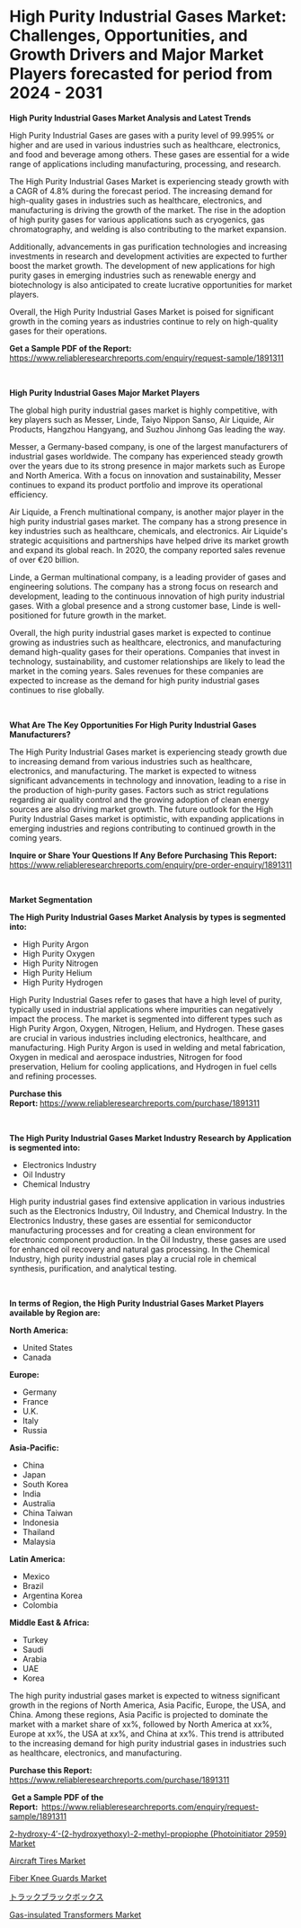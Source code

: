<p><h1>High Purity Industrial Gases Market: Challenges, Opportunities, and Growth Drivers and Major Market Players forecasted for period from 2024 - 2031</h1></p><p><strong>High Purity Industrial Gases Market Analysis and Latest Trends</strong></p>
<p><p>High Purity Industrial Gases are gases with a purity level of 99.995% or higher and are used in various industries such as healthcare, electronics, and food and beverage among others. These gases are essential for a wide range of applications including manufacturing, processing, and research.</p><p>The High Purity Industrial Gases Market is experiencing steady growth with a CAGR of 4.8% during the forecast period. The increasing demand for high-quality gases in industries such as healthcare, electronics, and manufacturing is driving the growth of the market. The rise in the adoption of high purity gases for various applications such as cryogenics, gas chromatography, and welding is also contributing to the market expansion.</p><p>Additionally, advancements in gas purification technologies and increasing investments in research and development activities are expected to further boost the market growth. The development of new applications for high purity gases in emerging industries such as renewable energy and biotechnology is also anticipated to create lucrative opportunities for market players.</p><p>Overall, the High Purity Industrial Gases Market is poised for significant growth in the coming years as industries continue to rely on high-quality gases for their operations.</p></p>
<p><strong>Get a Sample PDF of the Report:&nbsp;</strong> <a href="https://www.reliableresearchreports.com/enquiry/request-sample/1891311">https://www.reliableresearchreports.com/enquiry/request-sample/1891311</a></p>
<p>&nbsp;</p>
<p><strong>High Purity Industrial Gases Major Market Players</strong></p>
<p><p>The global high purity industrial gases market is highly competitive, with key players such as Messer, Linde, Taiyo Nippon Sanso, Air Liquide, Air Products, Hangzhou Hangyang, and Suzhou Jinhong Gas leading the way. </p><p>Messer, a Germany-based company, is one of the largest manufacturers of industrial gases worldwide. The company has experienced steady growth over the years due to its strong presence in major markets such as Europe and North America. With a focus on innovation and sustainability, Messer continues to expand its product portfolio and improve its operational efficiency.</p><p>Air Liquide, a French multinational company, is another major player in the high purity industrial gases market. The company has a strong presence in key industries such as healthcare, chemicals, and electronics. Air Liquide's strategic acquisitions and partnerships have helped drive its market growth and expand its global reach. In 2020, the company reported sales revenue of over €20 billion.</p><p>Linde, a German multinational company, is a leading provider of gases and engineering solutions. The company has a strong focus on research and development, leading to the continuous innovation of high purity industrial gases. With a global presence and a strong customer base, Linde is well-positioned for future growth in the market.</p><p>Overall, the high purity industrial gases market is expected to continue growing as industries such as healthcare, electronics, and manufacturing demand high-quality gases for their operations. Companies that invest in technology, sustainability, and customer relationships are likely to lead the market in the coming years. Sales revenues for these companies are expected to increase as the demand for high purity industrial gases continues to rise globally.</p></p>
<p>&nbsp;</p>
<p><strong>What Are The Key Opportunities For High Purity Industrial Gases Manufacturers?</strong></p>
<p><p>The High Purity Industrial Gases market is experiencing steady growth due to increasing demand from various industries such as healthcare, electronics, and manufacturing. The market is expected to witness significant advancements in technology and innovation, leading to a rise in the production of high-purity gases. Factors such as strict regulations regarding air quality control and the growing adoption of clean energy sources are also driving market growth. The future outlook for the High Purity Industrial Gases market is optimistic, with expanding applications in emerging industries and regions contributing to continued growth in the coming years.</p></p>
<p><strong>Inquire or Share Your Questions If Any Before Purchasing This Report:</strong> <a href="https://www.reliableresearchreports.com/enquiry/pre-order-enquiry/1891311">https://www.reliableresearchreports.com/enquiry/pre-order-enquiry/1891311</a></p>
<p>&nbsp;</p>
<p><strong>Market Segmentation</strong></p>
<p><strong>The High Purity Industrial Gases Market Analysis by types is segmented into:</strong></p>
<p><ul><li>High Purity Argon</li><li>High Purity Oxygen</li><li>High Purity Nitrogen</li><li>High Purity Helium</li><li>High Purity Hydrogen</li></ul></p>
<p><p>High Purity Industrial Gases refer to gases that have a high level of purity, typically used in industrial applications where impurities can negatively impact the process. The market is segmented into different types such as High Purity Argon, Oxygen, Nitrogen, Helium, and Hydrogen. These gases are crucial in various industries including electronics, healthcare, and manufacturing. High Purity Argon is used in welding and metal fabrication, Oxygen in medical and aerospace industries, Nitrogen for food preservation, Helium for cooling applications, and Hydrogen in fuel cells and refining processes.</p></p>
<p><strong>Purchase this Report:&nbsp;</strong><a href="https://www.reliableresearchreports.com/purchase/1891311">https://www.reliableresearchreports.com/purchase/1891311</a></p>
<p>&nbsp;</p>
<p><strong>The High Purity Industrial Gases Market Industry Research by Application is segmented into:</strong></p>
<p><ul><li>Electronics Industry</li><li>Oil Industry</li><li>Chemical Industry</li></ul></p>
<p><p>High purity industrial gases find extensive application in various industries such as the Electronics Industry, Oil Industry, and Chemical Industry. In the Electronics Industry, these gases are essential for semiconductor manufacturing processes and for creating a clean environment for electronic component production. In the Oil Industry, these gases are used for enhanced oil recovery and natural gas processing. In the Chemical Industry, high purity industrial gases play a crucial role in chemical synthesis, purification, and analytical testing.</p></p>
<p>&nbsp;</p>
<p><strong>In terms of Region, the High Purity Industrial Gases Market Players available by Region are:</strong></p>
<p>
    <p> <strong> North America: </strong>
        <ul>
            <li>United States</li>
            <li>Canada</li>
        </ul>
        </p> 
    <p> <strong> Europe: </strong>
        <ul>
            <li>Germany</li>
            <li>France</li>
            <li>U.K.</li>
            <li>Italy</li>
            <li>Russia</li>
        </ul>
        </p> 
    <p> <strong> Asia-Pacific: </strong>
        <ul>
            <li>China</li>
            <li>Japan</li>
            <li>South Korea</li>
            <li>India</li>
            <li>Australia</li>
            <li>China Taiwan</li>
            <li>Indonesia</li>
            <li>Thailand</li>
            <li>Malaysia</li>
        </ul>
        </p> 
    <p> <strong> Latin America: </strong>
        <ul>
            <li>Mexico</li>
            <li>Brazil</li>
            <li>Argentina Korea</li>
            <li>Colombia</li>
        </ul>
        </p> 
    <p> <strong> Middle East & Africa: </strong>
        <ul>
            <li>Turkey</li>
            <li>Saudi</li>
            <li>Arabia</li>
            <li>UAE</li>
            <li>Korea</li>
        </ul>
    </p>
    </p>
<p><p>The high purity industrial gases market is expected to witness significant growth in the regions of North America, Asia Pacific, Europe, the USA, and China. Among these regions, Asia Pacific is projected to dominate the market with a market share of xx%, followed by North America at xx%, Europe at xx%, the USA at xx%, and China at xx%. This trend is attributed to the increasing demand for high purity industrial gases in industries such as healthcare, electronics, and manufacturing.</p></p>
<p><strong>Purchase this Report: </strong><a href="https://www.reliableresearchreports.com/purchase/1891311">https://www.reliableresearchreports.com/purchase/1891311</a></p>
<p>&nbsp;<strong>Get a Sample PDF of the Report:&nbsp;&nbsp;</strong><a href="https://www.reliableresearchreports.com/enquiry/request-sample/1891311">https://www.reliableresearchreports.com/enquiry/request-sample/1891311</a></p>
<p><strong></strong></p>
<p><p><a href="https://github.com/kosella/Market-Research-Report-List-2/blob/main/2-hydroxy-4-2-hydroxyethoxy-2-methyl-propiophe-photoinitiator-2959-market.md">2-hydroxy-4′-(2-hydroxyethoxy)-2-methyl-propiophe (Photoinitiator 2959) Market</a></p><p><a href="https://view.publitas.com/reportprime-1/aircraft-tires-market-size-global-industry-overview-market-segmentation-and-forecast-2024-to-2031/">Aircraft Tires Market</a></p><p><a href="https://iodized-pantydraco-05c.notion.site/Fiber-Knee-Guards-Market-Research-Report-Unlocks-Analysis-on-the-Market-Financial-Status-Market-Siz-b662cd7328ce4ba78d649ec76114b9ae">Fiber Knee Guards Market</a></p><p><a href="https://medium.com/@decker5351/%E3%83%88%E3%83%A9%E3%83%83%E3%82%AF%E3%83%96%E3%83%A9%E3%83%83%E3%82%AF%E3%83%9C%E3%83%83%E3%82%AF%E3%82%B9%E5%B8%82%E5%A0%B4%E3%82%A4%E3%83%B3%E3%82%B5%E3%82%A4%E3%83%88-%E5%B8%82%E5%A0%B4%E5%8B%95%E5%90%91-%E6%88%90%E9%95%B7-%E4%BA%88%E6%B8%AC-2024%E5%B9%B4%E3%81%8B%E3%82%892031%E5%B9%B4%E3%81%BE%E3%81%A7-eddabf2b7e1d">トラックブラックボックス</a></p><p><a href="https://zircon-bluebell-299.notion.site/Gas-insulated-Transformers-Market-Challenges-Opportunities-and-Growth-Drivers-and-Major-Market-Pl-73a97f4ae2144773a601faca458b2cf1">Gas-insulated Transformers Market</a></p></p>